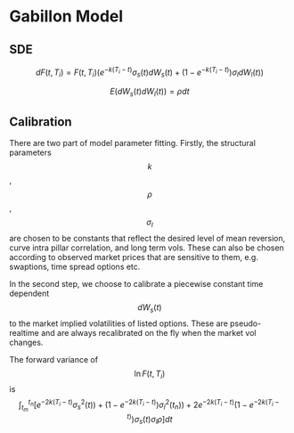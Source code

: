 <script type="text/javascript" async
  src="https://cdn.mathjax.org/mathjax/latest/MathJax.js?config=TeX-MML-AM_CHTML">
</script>

# Gabillon Model

## SDE

  $$dF(t,T_i) = F(t,T_i)(e^{-k(T_i-t)} \sigma_s(t) d W_s(t) + (1- e^{-k(T_i-t)}) \sigma_l d W_l(t))$$
  
  $$E (dW_s(t)dW_l(t))=\rho dt$$

## Calibration

There are two part of model parameter fitting. Firstly, the structural parameters $$k$$, $$\rho$$, $$\sigma_l$$ are chosen to be constants that reflect the desired level of mean reversion, curve intra pillar correlation, and long term vols. These can also be chosen according to observed market prices that are sensitive to them, e.g. swaptions, time spread options etc. 

In the second step, we choose to calibrate a piecewise constant time dependent $$dW_s(t)$$ to the market implied volatilities of listed options. These are pseudo-realtime and are always recalibrated on the fly when the market vol changes. 

The forward variance of $$\ln F(t,T_i)$$ is $$ \int_{t_m}^{t_n}[ e^{-2k(T_i-t)} \sigma_s^2(t)) + ( 1 - e^{-2k(T_i-t)}) \sigma_l^2(t_n)) + 2 e^{-2k(T_i-t)}( 1- e^{-2k(T_i-t)}) \sigma_s(t) \sigma_l \rho] dt $$
